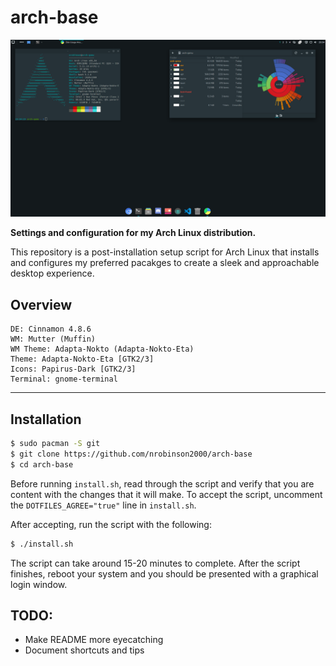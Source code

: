 # arch-base
![](screenshots/debloated.png)

**Settings and configuration for my Arch Linux distribution.**

This repository is a post-installation setup script for Arch Linux that installs and configures my preferred pacakges to create a sleek and approachable desktop experience.

## Overview

```
DE: Cinnamon 4.8.6
WM: Mutter (Muffin)
WM Theme: Adapta-Nokto (Adapta-Nokto-Eta)
Theme: Adapta-Nokto-Eta [GTK2/3]
Icons: Papirus-Dark [GTK2/3]
Terminal: gnome-terminal
```
___

## Installation

```bash
$ sudo pacman -S git
$ git clone https://github.com/nrobinson2000/arch-base
$ cd arch-base
```

Before running `install.sh`, read through the script and verify that you are content with the changes that it will make. To accept the script, uncomment the `DOTFILES_AGREE="true"` line in `install.sh`.

After accepting, run the script with the following:

```bash
$ ./install.sh
```

The script can take around 15-20 minutes to complete. After the script finishes, reboot your system and you should be presented with a graphical login window.

## TODO:
- Make README more eyecatching
- Document shortcuts and tips
